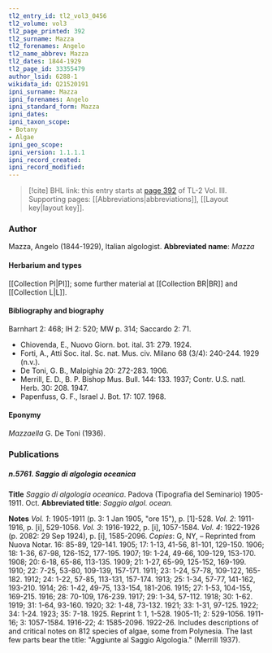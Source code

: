 ```yaml
---
tl2_entry_id: tl2_vol3_0456
tl2_volume: vol3
tl2_page_printed: 392
tl2_surname: Mazza
tl2_forenames: Angelo
tl2_name_abbrev: Mazza
tl2_dates: 1844-1929
tl2_page_id: 33355479
author_lsid: 6288-1
wikidata_id: Q21520191
ipni_surname: Mazza
ipni_forenames: Angelo
ipni_standard_form: Mazza
ipni_dates: 
ipni_taxon_scope: 
- Botany
- Algae
ipni_geo_scope: 
ipni_version: 1.1.1.1
ipni_record_created: 
ipni_record_modified:
---
```



> [!cite] BHL link: this entry starts at [page 392](https://www.biodiversitylibrary.org/page/33355479) of TL-2 Vol. III.
> Supporting pages: [[Abbreviations|abbreviations]], [[Layout key|layout key]].

### Author

Mazza, Angelo (1844-1929), Italian algologist. 
**Abbreviated name**: *Mazza*

#### Herbarium and types

[[Collection PI|PI]]; some further material at [[Collection BR|BR]] and [[Collection L|L]].

#### Bibliography and biography

Barnhart 2: 468; IH 2: 520; MW p. 314; Saccardo 2: 71.
- Chiovenda, E., Nuovo Giorn. bot. ital. 31: 279. 1924.
- Forti, A., Atti Soc. ital. Sc. nat. Mus. civ. Milano 68 (3/4): 240-244. 1929 (n.v.).
- De Toni, G. B., Malpighia 20: 272-283. 1906.
- Merrill, E. D., B. P. Bishop Mus. Bull. 144: 133. 1937; Contr. U.S. natl. Herb. 30: 208. 1947.
- Papenfuss, G. F., Israel J. Bot. 17: 107. 1968.

#### Eponymy

*Mazzaella* G. De Toni (1936).

### Publications

##### n.5761. Saggio di algologia oceanica

**Title**
*Saggio di algologia oceanica*. Padova (Tipografia del Seminario) 1905-1911. Oct.
**Abbreviated title**: *Saggio algol. ocean.*

**Notes**
*Vol. 1*: 1905-1911 (p. 3: 1 Jan 1905, "ore 15"), p. \[1\]-528.
*Vol. 2*: 1911-1916, p. \[i\], 529-1056.
*Vol. 3*: 1916-1922, p. \[i\], 1057-1584.
*Vol. 4*: 1922-1926 (p. 2082: 29 Sep 1924), p. \[i\], 1585-2096.
*Copies*: G, NY, – Reprinted from Nuova Notar. 16: 85-89, 129-141. 1905; 17: 1-13, 41-56, 81-101, 129-150. 1906; 18: 1-36, 67-98, 126-152, 177-195. 1907; 19: 1-24, 49-66, 109-129, 153-170. 1908; 20: 6-18, 65-86, 113-135. 1909; 21: 1-27, 65-99, 125-152, 169-199. 1910; 22:
7-25, 53-80, 109-139, 157-171. 1911; 23: 1-24, 57-78, 109-122, 165-182. 1912; 24: 1-22, 57-85, 113-131, 157-174. 1913; 25: 1-34, 57-77, 141-162, 193-210. 1914; 26: 1-42, 49-75, 133-154, 181-206. 1915; 27: 1-53, 104-155, 169-215. 1916; 28: 70-109, 176-239. 1917; 29: 1-34, 57-112. 1918; 30: 1-62. 1919; 31: 1-64, 93-160. 1920; 32: 1-48, 73-132. 1921; 33: 1-31, 97-125. 1922; 34: 1-24. 1923; 35: 7-18. 1925. Reprint 1: 1, 1-528. 1905-11; 2: 529-1056. 1911-16; 3: 1057-1584. 1916-22; 4: 1585-2096. 1922-26. Includes descriptions of and critical notes on 812 species of algae, some from Polynesia. The last few parts bear the title: "Aggiunte al Saggio Algologia." (Merrill 1937).

